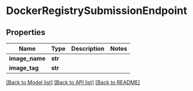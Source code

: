 # DockerRegistrySubmissionEndpoint

## Properties
Name | Type | Description | Notes
------------ | ------------- | ------------- | -------------
**image_name** | **str** |  | 
**image_tag** | **str** |  | 

[[Back to Model list]](../README.md#documentation-for-models) [[Back to API list]](../README.md#documentation-for-api-endpoints) [[Back to README]](../README.md)


